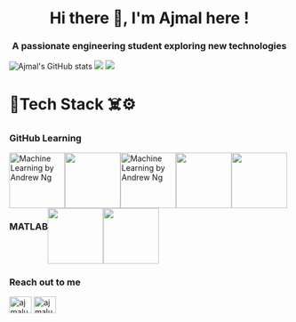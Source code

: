 <h1 align="center">Hi there 👋, I'm Ajmal here !</h1>
<h3 align="center">A passionate engineering student exploring new technologies</h3>

![Ajmal's GitHub stats](https://github-readme-stats-sigma-five.vercel.app/api?username=ajmal276&theme=dark&show_icons=true&count_private=true&include_all_commits=true)
![](https://github-readme-streak-stats.herokuapp.com/?user=ajmal276&theme=dark&hide_border=false)
![](https://github-readme-stats.vercel.app/api/top-langs/?username=ajmal276&theme=dark&hide_border=false&include_all_commits=true&count_private=true&layout=compact)

<!--
**ajmal276/ajmal276** is a ✨ _special_ ✨ repository because its `README.md` (this file) appears on your GitHub profile.

Here are some ideas to get you started:

- 🔭 I’m currently working on ...
- 🌱 I’m currently learning ...
- 👯 I’m looking to collaborate on ...
- 🤔 I’m looking for help with ...
- 💬 Ask me about ...
- 📫 How to reach me: ...
- 😄 Pronouns: ...
- ⚡ Fun fact: ...
-->

# 🦾Tech Stack ☠️⚙️
### GitHub Learning
<div style="display: flex; flex-wrap: wrap;">
  <div style="display: flex; margin-right: 20px;"> <!-- Adjust margin as needed -->
    <a href="https://learn.microsoft.com/api/achievements/share/en-us/Ajmal-4107/KL642W7B?sharingId=E7A09216D1C18747" target="_blank">
      <img src="https://learn.microsoft.com/en-us/training/achievements/manage-work-github-projects.svg" alt="Machine Learning by Andrew Ng" width="100"/>
    </a>
    <a href="https://learn.microsoft.com/api/achievements/share/en-us/Ajmal-4107/JCUXA2JT?sharingId=E7A09216D1C18747" target="_blank">
      <img src="https://learn.microsoft.com/en-us/training/achievements/github/contribute-to-an-open-source-project-on-github.svg" width="100"/>
    </a>
    <a href="https://learn.microsoft.com/api/achievements/share/en-us/Ajmal-4107/W72VRAVN?sharingId=E7A09216D1C18747" target="_blank">
      <img src="https://learn.microsoft.com/en-us/training/achievements/github/introduction-to-github.svg" alt="Machine Learning by Andrew Ng" width="100"/>
    </a>
    <a href="https://learn.microsoft.com/api/achievements/share/en-us/Ajmal-4107/QJS669KE?sharingId=E7A09216D1C18747" target="_blank">
      <img src="https://learn.microsoft.com/en-us/training/achievements/github/communicate-using-markdown.svg" width="100"/>
    <a href="https://learn.microsoft.com/api/achievements/share/en-us/Ajmal-4107/JC9D7BVT?sharingId=E7A09216D1C18747" target="_blank">
      <img src="https://learn.microsoft.com/en-us/training/achievements/student-evangelism/introduction-to-git-badge.svg" width="100"/>
    </a>
  </div>

### MATLAB
  <div style="display: flex; flex-wrap: wrap;">
      <a href="https://matlabacademy.mathworks.com/progress/share/certificate.html?id=dfa6a234-0afb-4697-ab5c-1ee0b0658781&" target="_blank">
      <img src="https://matlabacademy.mathworks.com/images/course/panel_simulink.webp" width="100"/>
      </a>
      <a href="https://matlabacademy.mathworks.com/progress/share/certificate.html?id=12574ad9-ec2c-4dc8-b666-a130d519c846&" target="_blank">
      <img src="https://matlabacademy.mathworks.com/images/course/panel_gettingstarted.webp" width="100"/>
      </a>
  </div>
</div>

### Reach out to me
<p align="left">
<a href="https://github.com/ajmal276" target="blank"><img align="center" src="https://skillicons.dev/icons?i=github&theme=dark" alt="ajmalu" height="30" width="40" /></a>
<a href="https://www.linkedin.com/in/ajmal-u/" target="blank"><img align="center" src="https://skillicons.dev/icons?i=linkedin" alt="ajmalu" height="30" width="40" /></a>
</p>
